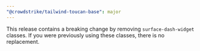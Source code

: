 ```yaml
---
"@crowdstrike/tailwind-toucan-base": major
---
```


This release contains a breaking change by removing `surface-dash-widget` classes.  If you were previously using these classes, there is no replacement.